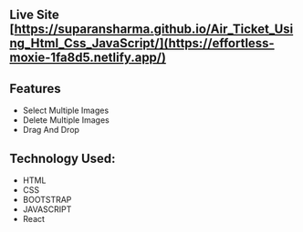 ## Live Site [https://suparansharma.github.io/Air_Ticket_Using_Html_Css_JavaScript/](https://effortless-moxie-1fa8d5.netlify.app/)

## Features

- Select Multiple Images 
- Delete Multiple Images 
- Drag And Drop


## Technology Used:
- HTML
- CSS
- BOOTSTRAP
- JAVASCRIPT
- React



